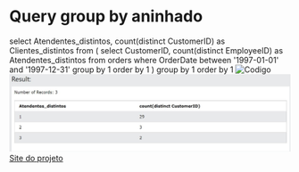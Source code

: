 # Query group by aninhado
select Atendentes_distintos, count(distinct CustomerID) as Clientes_distintos
from
(
select CustomerID, count(distinct EmployeeID) as Atendentes_distintos
from orders
where OrderDate between '1997-01-01' and '1997-12-31'
group by 1
order by 1
)
group by 1
order by 1
![Codigo](https://snipboard.io/NIYfST.jpg)
![Resultado](https://raw.githubusercontent.com/Cristiano301/Queries/master/Prints%20imagens/Resultado.JPG)
[Site do projeto](https://www.w3schools.com/sql/trysql.asp?filename=trysql_select_all)
